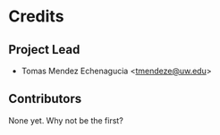 # Credits

## Project Lead

* Tomas Mendez Echenagucia <<tmendeze@uw.edu>>

## Contributors

None yet. Why not be the first?
